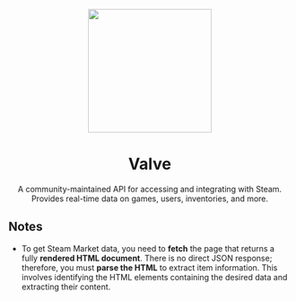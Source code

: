 <p align="center">
  <img src="https://i.imgur.com/rN2SIk0.png" width="220px">
</p>

<h1 align="center">Valve</h1>

<p align="center">
  A community-maintained API for accessing and integrating with Steam.<br>
  Provides real-time data on games, users, inventories, and more.
</p>

## Notes

- To get Steam Market data, you need to **fetch** the page that returns a fully **rendered HTML document**.
There is no direct JSON response; therefore, you must **parse the HTML** to extract item information. This involves identifying the HTML elements containing the desired data and extracting their content.